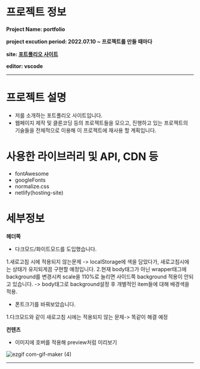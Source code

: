 
# 프로젝트 정보

**Project Name: portfolio**

**project excution period: 2022.07.10 ~ 프로젝트를 만들 때마다**

**site: <a href="https://kipsportfoliosite.netlify.app/">포트폴리오 사이트</a>**

**editor: vscode**

---


# 프로젝트 설명


- 저를 소개하는 포트폴리오 사이트입니다.
- 웹페이지 제작 및 클론코딩 등의 프로젝트들을 모으고, 진행하고 있는 프로젝트의 기술들을 전체적으로 이용해 이 프로젝트에 재사용 할 계획입니다.


# 사용한 라이브러리 및 API, CDN 등
- fontAwesome
- googleFonts
- normalize.css
- netlify(hosting-site)

# 세부정보


**헤더쪽**

- 다크모드/화이트모드를 도입했습니다.

1.새로고침 시에 적용되지 않는문제 -> localStorage에 색을 담았다가, 새로고침시에는 상태가 유지되게끔 구현할 예정입니다.
2.현재 body태그가 아닌 wrapper태그에 background를 변경시켜 scale을 110%로 늘리면 사이드쪽 background 적용이 안되고 있습니다.
-> body태그로 background설정 후 개별적인 item들에 대해 배경색을 적용.

- 폰트크기를 바꿔보았습니다.

1.다크모드와 같이 새로고침 시에는 적용되지 않는 문제-> 똑같이 해결 예정

**컨텐츠**

- 이미지에 호버를 적용해 preview처럼 미리보기

![ezgif com-gif-maker (4)](https://user-images.githubusercontent.com/93189402/181909844-4475e1d8-a8a4-47ed-8a60-41ebf8d02589.gif)

---


